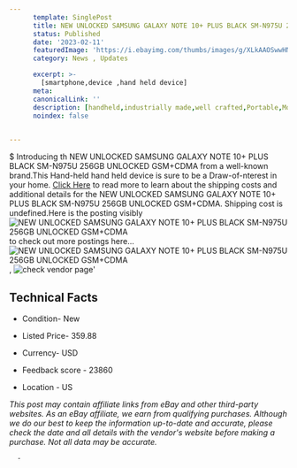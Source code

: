 ```yaml
---
      template: SinglePost
      title: NEW UNLOCKED SAMSUNG GALAXY NOTE 10+ PLUS BLACK SM-N975U 256GB UNLOCKED GSM+CDMA
      status: Published
      date: '2023-02-11'
      featuredImage: 'https://i.ebayimg.com/thumbs/images/g/XLkAAOSwwHNgqye2/s-l225.jpg'
      category: News , Updates

      excerpt: >-
        [smartphone,device ,hand held device]
      meta:
      canonicalLink: ''
      description: [handheld,industrially made,well crafted,Portable,Mobile,Compact,Convenient,Lightweight,Maneuverable,Man-portable,Miniature,Carriable,Hand-held,Light,Holdable,Transportable,Mobile device,Pocket-sized,On-the-go,Wireless,Cordless,Compact size,Convenient size, smartphone,device ,hand held device]
      noindex: false
      

---
```

$
      Introducing th NEW UNLOCKED SAMSUNG GALAXY NOTE 10+ PLUS BLACK SM-N975U 256GB UNLOCKED GSM+CDMA from a well-known brand.This Hand-held hand held device is sure to be a Draw-of-nterest in your home. [Click Here](https://www.ebay.com/itm/194152901244?hash=item2d346a2a7c%3Ag%3AXLkAAOSwwHNgqye2&mkevt=1&mkcid=1&mkrid=711-53200-19255-0&campid=%253CePNCampaignId%253E&customid=%253CreferenceId%253E&toolid=10049) to read more to learn about the shipping costs and additional details for the NEW UNLOCKED SAMSUNG GALAXY NOTE 10+ PLUS BLACK SM-N975U 256GB UNLOCKED GSM+CDMA. Shipping cost is undefined.Here is the posting visibly ![NEW UNLOCKED SAMSUNG GALAXY NOTE 10+ PLUS BLACK SM-N975U 256GB UNLOCKED GSM+CDMA](https://i.ebayimg.com/thumbs/images/g/XLkAAOSwwHNgqye2/s-l225.jpg) to check out more postings here... ![NEW UNLOCKED SAMSUNG GALAXY NOTE 10+ PLUS BLACK SM-N975U 256GB UNLOCKED GSM+CDMA](https://i.ebayimg.com/images/g/XLkAAOSwwHNgqye2/s-l960.jpg), ![check vendor page](https://origin-galleryplus.ebayimg.com/ws/web/194152901244_2_0_1/225x225.jpg,https://origin-galleryplus.ebayimg.com/ws/web/194152901244_3_0_1/225x225.jpg,https://origin-galleryplus.ebayimg.com/ws/web/194152901244_4_0_1/225x225.jpg,https://origin-galleryplus.ebayimg.com/ws/web/194152901244_5_0_1/225x225.jpg,https://origin-galleryplus.ebayimg.com/ws/web/194152901244_6_0_1/225x225.jpg)'

      

 ## Technical Facts 



     
      

 - Condition- New 


      

 - Listed Price- 359.88 


      

 - Currency- USD 


      

 - Feedback score - 23860 


      

 - Location - US 


      
      

 *_This post may contain affiliate links from eBay and other third-party websites. As an eBay affiliate, we earn from qualifying purchases. Although we do our best to keep the information up-to-date and accurate, please check the date and all details with the vendor's website before making a purchase. Not all data may be accurate._*




      -
